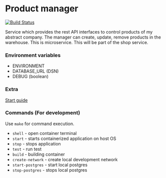 # Product manager
[![Build Status](https://travis-ci.com/Vasary/product-manager.svg?branch=master)](https://travis-ci.com/Vasary/product-manager)

Service which provides the rest API interfaces to control products of my abstract company.
The manager can create, update, remove products in the warehouse. This is microservice. 
This will be part of the shop service.  

### Environment variables
* ENVIRONMENT
* DATABASE_URL (DSN)
* DEBUG (boolean)

### Extra
[Start guide](extra/TestingScenario.md)

### Commands (For development)
Use `make` for command execution.

* `shell` - open container terminal
* `start` - starts containerized application on host OS 
* `stop` - stops application
* `test` - run test
* `build` - building container
* `create-network` - create local development network
* `start-postgres` - start local postgres
* `stop-postgres` - stops local postgres
